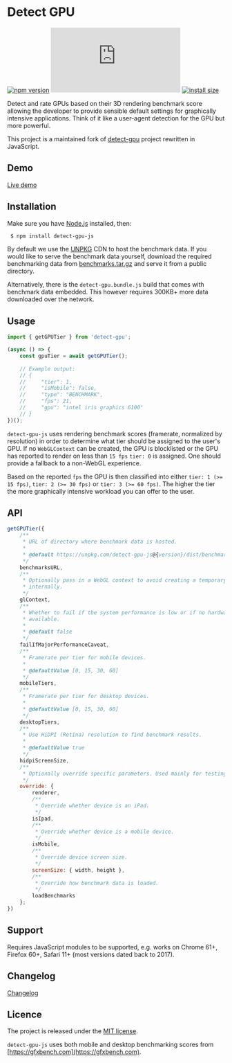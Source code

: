 # Detect GPU

[![npm version](https://badge.fury.io/js/detect-gpu-js.svg)](https://badge.fury.io/js/detect-gpu-js)
[![gzip size](https://img.badgesize.io/https:/unpkg.com/detect-gpu-js/dist/detect-gpu.esm.js?compression=gzip)](https://unpkg.com/detect-gpu-js)
[![install size](https://packagephobia.now.sh/badge?p=detect-gpu-js)](https://packagephobia.now.sh/result?p=detect-gpu-js)

Detect and rate GPUs based on their 3D rendering benchmark score allowing the developer to provide sensible default settings for graphically intensive applications. Think of it like a user-agent detection for the GPU but more powerful.

This project is a maintained fork of [detect-gpu](https://github.com/pmndrs/detect-gpu) project rewritten in JavaScript.

## Demo

[Live demo](https://soft8soft.github.io/detect-gpu-js/)

## Installation

Make sure you have [Node.js](http://nodejs.org/) installed, then:

```sh
 $ npm install detect-gpu-js
```

By default we use the [UNPKG](https://unpkg.com) CDN to host the benchmark data. If you would like to serve the benchmark data yourself, download the required benchmarking data from [benchmarks.tar.gz](https://github.com/soft8soft/detect-gpu-js/raw/master/benchmarks.tar.gz) and serve it from a public directory.

Alternatively, there is the `detect-gpu.bundle.js` build that comes with benchmark data embedded. This however requires 300KB+ more data downloaded over the network.

## Usage

```js
import { getGPUTier } from 'detect-gpu';

(async () => {
    const gpuTier = await getGPUTier();
  
    // Example output:
    // {
    //     "tier": 1,
    //     "isMobile": false,
    //     "type": "BENCHMARK",
    //     "fps": 21,
    //     "gpu": "intel iris graphics 6100"
    // }
})();
```

`detect-gpu-js` uses rendering benchmark scores (framerate, normalized by resolution) in order to determine what tier should be assigned to the user's GPU. If no `WebGLContext` can be created, the GPU is blocklisted or the GPU has reported to render on less than `15 fps` `tier: 0` is assigned. One should provide a fallback to a non-WebGL experience.

Based on the reported `fps` the GPU is then classified into either `tier: 1 (>= 15 fps)`, `tier: 2 (>= 30 fps)` or `tier: 3 (>= 60 fps)`. The higher the tier the more graphically intensive workload you can offer to the user.

## API

```js
getGPUTier({
    /**
     * URL of directory where benchmark data is hosted.
     *
     * @default https://unpkg.com/detect-gpu-js@{version}/dist/benchmarks
     */
    benchmarksURL,
    /**
     * Optionally pass in a WebGL context to avoid creating a temporary one
     * internally.
     */
    glContext,
    /**
     * Whether to fail if the system performance is low or if no hardware GPU is
     * available.
     *
     * @default false
     */
    failIfMajorPerformanceCaveat,
    /**
     * Framerate per tier for mobile devices.
     *
     * @defaultValue [0, 15, 30, 60]
     */
    mobileTiers,
    /**
     * Framerate per tier for desktop devices.
     *
     * @defaultValue [0, 15, 30, 60]
     */
    desktopTiers,
    /**
     * Use HiDPI (Retina) resolution to find benchmark results.
     *
     * @defaultValue true
     */
    hidpiScreenSize,
    /**
     * Optionally override specific parameters. Used mainly for testing.
     */
    override: {
        renderer,
        /**
         * Override whether device is an iPad.
         */
        isIpad,
        /**
         * Override whether device is a mobile device.
         */
        isMobile,
        /**
         * Override device screen size.
         */
        screenSize: { width, height },
        /**
         * Override how benchmark data is loaded.
         */
        loadBenchmarks
    };
})
```

## Support

Requires JavaScript modules to be supported, e.g. works on Chrome 61+, Firefox 60+, Safari 11+ (most versions dated back to 2017).

## Changelog

[Changelog](CHANGELOG.md)

## Licence

The project is released under the [MIT license](https://raw.githubusercontent.com/soft8soft/detect-gpu-js/master/LICENSE).

`detect-gpu-js` uses both mobile and desktop benchmarking scores from [https://gfxbench.com](https://gfxbench.com).
